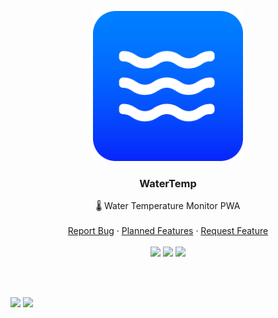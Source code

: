 <p align="center">
  <a href="https://github.com/Basicprogrammer10/NoseBot">
    <img src="https://raw.githubusercontent.com/Basicprogrammer10/WaterTemp/master/Logo.png" alt="Logo" width="240" height="240">
  </a>

  <h3 align="center">WaterTemp</h3>

<p align="center">
    🌡 Water Temperature Monitor PWA
    <br />
    <br />
    <a href="https://github.com/Basicprogrammer10/NoseBot/issues">Report Bug</a>
    ·
    <a href="https://github.com/Basicprogrammer10/WaterTemp/blob/master/todo.md">Planned Features</a>
    ·
    <a href="https://github.com/Basicprogrammer10/NoseBot/issues">Request Feature</a>
  <br><br>
  <a href="https://github.com/Basicprogrammer10/WaterTemp/actions"><img src="https://img.shields.io/github/workflow/status/Basicprogrammer10/WaterTemp/Format%20and%20Tests?label=Tests"></a>
  <a href="https://www.codefactor.io/repository/github/basicprogrammer10/watertemp"><img src="https://img.shields.io/codefactor/grade/github/Basicprogrammer10/WaterTemp?label=Code%20Quality"></a>
  <a href="#"><img src="https://img.shields.io/tokei/lines/github/Basicprogrammer10/WaterTemp?label=Total%20Lines"></a>
</p>
<br><br>

<img src="https://i.imgur.com/2tkURsV.png" width="49%"></img> <img src="https://i.imgur.com/xoaA6cx.png" width="49%"></img>

